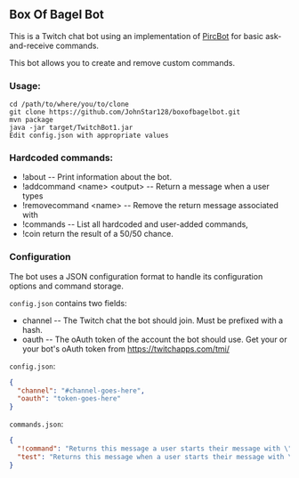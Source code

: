 ## Box Of Bagel Bot

This is a Twitch chat bot using an implementation of [PircBot](http://www.jibble.org/pircbot.php) for basic ask-and-receive commands.

This bot allows you to create and remove custom commands.


### Usage:

```
cd /path/to/where/you/to/clone
git clone https://github.com/JohnStar128/boxofbagelbot.git
mvn package
java -jar target/TwitchBot1.jar
Edit config.json with appropriate values
``` 

### Hardcoded commands:

- !about -- Print information about the bot.
- !addcommand \<name> \<output> -- Return a message when a user types <name>
- !removecommand \<name> -- Remove the return message associated with <name>
- !commands -- List all hardcoded and user-added commands,
- !coin return the result of a 50/50 chance.


### Configuration

The bot uses a JSON configuration format to handle its configuration options and command storage.

`config.json` contains two fields:

- channel -- The Twitch chat the bot should join. Must be prefixed with a hash.
- oauth -- The oAuth token of the account the bot should use. Get your or your bot's oAuth token from https://twitchapps.com/tmi/

`config.json`:
```json
{
  "channel": "#channel-goes-here",
  "oauth": "token-goes-here"
}
```
`commands.json`:
```json
{
  "!command": "Returns this message a user starts their message with \"!command\".",
  "test": "Returns this message when a user starts their message with \"test\"."
}
```